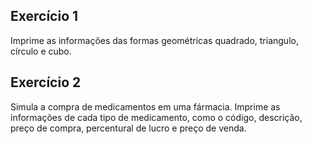 ## Exercício 1
Imprime as informações das formas geométricas quadrado, triangulo, círculo e cubo.

## Exercício 2
Simula a compra de medicamentos em uma fármacia. Imprime as informações de cada tipo de medicamento, como o código, descrição, preço de compra, percentural de lucro e preço de venda.